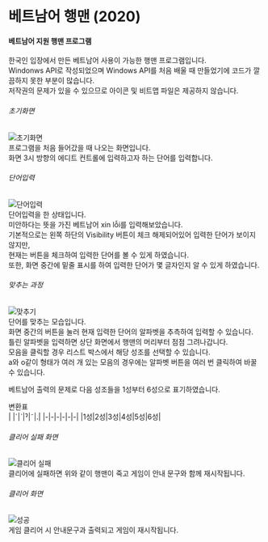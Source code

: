 # 베트남어 행맨 (2020)

#### 베트남어 지원 행맨 프로그램
한국인 입장에서 만든 베트남어 사용이 가능한 행맨 프로그램입니다. <br>
Windonws API로 작성되었으며 Windows API를 처음 배울 때 만들었기에 코드가 깔끔하지 못한 부분이 많습니다. <br> 
저작권의 문제가 있을 수 있으므로 아이콘 및 비트맵 파일은 제공하지 않습니다. <br>

###### 초기화면
![초기화면](https://user-images.githubusercontent.com/38969685/162627389-168ee652-7dc6-4db3-b488-0f929ef66e6c.jpg) <br>
프로그램을 처음 들어갔을 때 나오는 화면입니다. <br>
화면 3시 방향의 에디트 컨트롤에 입력하고자 하는 단어를 입력합니다. <br>

###### 단어입력
![단어입력](https://user-images.githubusercontent.com/38969685/162627384-37dd3385-7bae-4dfd-aecc-0904cc8dfa78.jpg)<br>
단어입력을 한 상태입니다. <br>
미안하다는 뜻을 가진 베트남어 xin lỗi를 입력해보았습니다. <br>
기본적으로는 왼쪽 하단의 Visibility 버튼이 체크 해제되어있어 입력한 단어가 보이지 않지만, <br>
현재는 버튼을 체크하여 입력한 단어를 볼 수 있게 하였습니다. <br>
또한, 화면 중간에 밑줄 표시를 하여 입력한 단어가 몇 글자인지 알 수 있게 하였습니다. <br>

###### 맞추는 과정
![맞추기](https://user-images.githubusercontent.com/38969685/162627386-1ac6e7db-ce44-4109-ae01-366a31608a1f.jpg) <br>
단어를 맞추는 모습입니다. <br>
화면 중간의 버튼을 눌러 현재 입력한 단어의 알파벳을 추측하여 입력할 수 있습니다. <br>
틀린 알파벳을 입력하면 상단 화면에서 행맨의 머리부터 점점 그려나갑니다. <br>
모음을 클릭할 경우 리스트 박스에서 해당 성조를 선택할 수 있습니다. <br>
a와 o같이 형태가 여러 개 있는 모음의 경우에는 알파벳 버튼을 여러 번 클릭하여 바꿀 수 있습니다. <br>


베트남어 출력의 문제로 다음 성조들을 1성부터 6성으로 표기하였습니다.<br>

변환표 <br>
| |ˊ|ˋ|ˀ|˜|.|
|-|-|-|-|-|-|
|1성|2성|3성|4성|5성|6성|

###### 클리어 실패 화면
![클리어 실패](https://user-images.githubusercontent.com/38969685/162627390-f110f988-be11-4825-938e-16007c395c9c.jpg) <br>
클리어에 실패하면 위와 같이 행맨이 죽고 게임이 안내 문구와 함께 재시작됩니다. <br>

###### 클리어 화면
![성공](https://user-images.githubusercontent.com/38969685/162627387-7a9550b2-9b53-43dc-a616-5693dbf5799a.jpg) <br>
게임 클리어 시 안내문구과 출력되고 게임이 재시작됩니다. <br>





